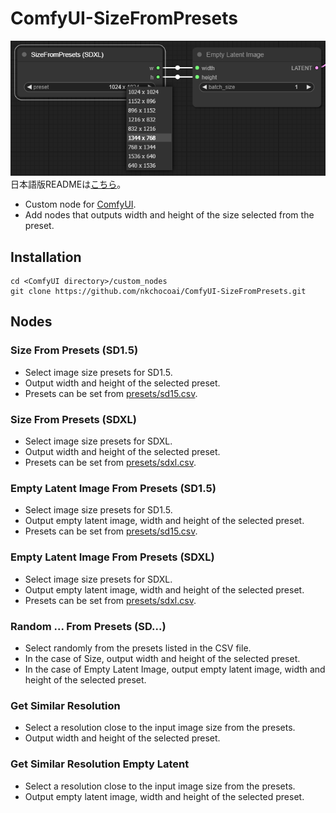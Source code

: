 # ComfyUI-SizeFromPresets
![SizeFromPresets Preview](preview.png "SizeFromPresets Preview")  
日本語版READMEは[こちら](README.jp.md)。

- Custom node for [ComfyUI](https://github.com/comfyanonymous/ComfyUI).
- Add nodes that outputs width and height of the size selected from the preset.

## Installation
```
cd <ComfyUI directory>/custom_nodes
git clone https://github.com/nkchocoai/ComfyUI-SizeFromPresets.git
```

## Nodes
### Size From Presets (SD1.5)
- Select image size presets for SD1.5.
- Output width and height of the selected preset.
- Presets can be set from [presets/sd15.csv](presets/sd15.csv).

### Size From Presets (SDXL)
- Select image size presets for SDXL.
- Output width and height of the selected preset.
- Presets can be set from [presets/sdxl.csv](presets/sdxl.csv).

### Empty Latent Image From Presets (SD1.5)
- Select image size presets for SD1.5.
- Output empty latent image, width and height of the selected preset.
- Presets can be set from [presets/sd15.csv](presets/sd15.csv).

### Empty Latent Image From Presets (SDXL)
- Select image size presets for SDXL.
- Output empty latent image, width and height of the selected preset.
- Presets can be set from [presets/sdxl.csv](presets/sdxl.csv).

### Random ... From Presets (SD...)
- Select randomly from the presets listed in the CSV file.
- In the case of Size, output width and height of the selected preset.
- In the case of Empty Latent Image, output empty latent image, width and height of the selected preset.

### Get Similar Resolution
- Select a resolution close to the input image size from the presets.
- Output width and height of the selected preset.

### Get Similar Resolution Empty Latent
- Select a resolution close to the input image size from the presets.
- Output empty latent image, width and height of the selected preset.
